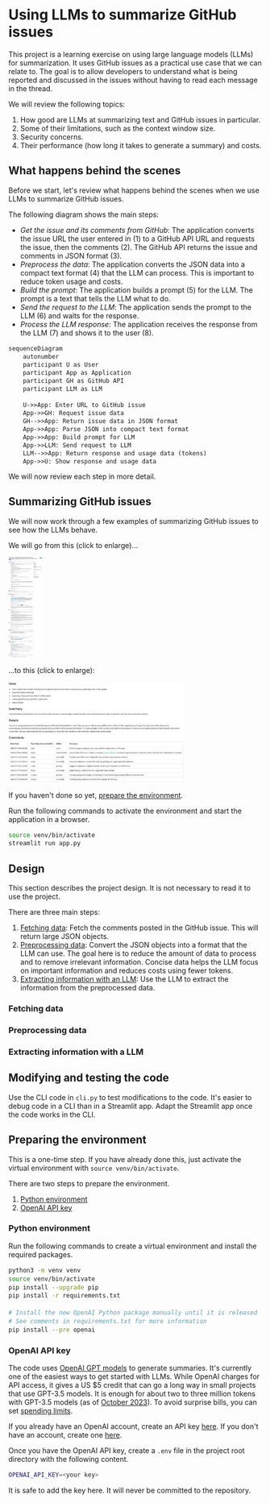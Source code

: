 # Using LLMs to summarize GitHub issues

This project is a learning exercise on using large language models (LLMs) for summarization. It uses GitHub issues as a practical use case that we can relate to. The goal is to allow developers to understand what is being reported and discussed in the issues without having to read each message in the thread.

We will review the following topics:

1. How good are LLMs at summarizing text and GitHub issues in particular.
1. Some of their limitations, such as the context window size.
1. Security concerns.
1. Their performance (how long it takes to generate a summary) and costs.

## What happens behind the scenes

Before we start, let's review what happens behind the scenes when we use LLMs to summarize GitHub issues.

The following diagram shows the main steps:

- _Get the issue and its comments from GitHub_: The application converts the issue URL the user entered in (1) to a GitHub API URL and requests the issue, then the comments (2). The GitHub API returns the issue and comments in JSON format (3).
- _Preprocess the data_: The application converts the JSON data into a compact text format (4) that the LLM can process. This is important to reduce token usage and costs.
- _Build the prompt_: The application builds a prompt (5) for the LLM. The prompt is a text that tells the LLM what to do.
- _Send the request to the LLM_: The application sends the prompt to the LLM (6) and waits for the response.
- _Process the LLM response_: The application receives the response from the LLM (7) and shows it to the user (8).

```mermaid
sequenceDiagram
    autonumber
    participant U as User
    participant App as Application
    participant GH as GitHub API
    participant LLM as LLM

    U->>App: Enter URL to GitHub issue
    App->>GH: Request issue data
    GH-->>App: Return issue data in JSON format
    App->>App: Parse JSON into compact text format
    App->>App: Build prompt for LLM
    App->>LLM: Send request to LLM
    LLM-->>App: Return response and usage data (tokens)
    App->>U: Show response and usage data
```

We will now review each step in more detail.

## Summarizing GitHub issues

We will now work through a few examples of summarizing GitHub issues to see how the LLMs behave.

We will go from this (click to enlarge)...

<!-- markdownlint-disable-next-line MD033 -->
<img src="pics/github-issue-original.jpg" alt="Issue from GitHub" height="200"/>

...to this  (click to enlarge):

<!-- markdownlint-disable-next-line MD033 -->
<img src="pics/github-issue-summarized.jpg" alt="Summary from LLM" height="200"/>

If you haven't done so yet, [prepare the environment](#preparing-the-environment).

Run the following commands to activate the environment and start the application in a browser.

```bash
source venv/bin/activate
streamlit run app.py
```

## Design

This section describes the project design. It is not necessary to read it to use the project.

There are three main steps:

1. [Fetching data](#fetching-data): Fetch the comments posted in the GitHub issue. This will return large JSON objects.
1. [Preprocessing data](#preprocessing-data): Convert the JSON objects into a format that the LLM can use. The goal here is to reduce the amount of data to process and to remove irrelevant information. Concise data helps the LLM focus on important information and reduces costs using fewer tokens.
1. [Extracting information with an LLM](#extracting-information-with-a-llm): Use the LLM to extract the information from the preprocessed data.

### Fetching data

### Preprocessing data

### Extracting information with a LLM

## Modifying and testing the code

Use the CLI code in `cli.py` to test modifications to the code. It's easier to debug code in a CLI than in a Streamlit app. Adapt the Streamlit app once the code works in the CLI.

## Preparing the environment

This is a one-time step. If you have already done this, just activate the virtual environment with `source venv/bin/activate`.

There are two steps to prepare the environment.

1. [Python environment](#python-environment)
1. [OpenAI API key](#openai-api-key)

### Python environment

Run the following commands to create a virtual environment and install the required packages.

```bash
python3 -m venv venv
source venv/bin/activate
pip install --upgrade pip
pip install -r requirements.txt

# Install the new OpenAI Python package manually until it is released
# See comments in requirements.txt for more information
pip install --pre openai
```

### OpenAI API key

The code uses [OpenAI GPT models](https://platform.openai.com/docs/models) to generate summaries. It's currently one of the easiest ways to get started with LLMs. While OpenAI charges for API access, it gives a US $5 credit that can go a long way in small projects that use GPT-3.5 models. It is enough for about two to three million tokens with GPT-3.5 models (as of [October 2023](https://openai.com/pricing)). To avoid surprise bills, you can set [spending limits](https://platform.openai.com/docs/guides/production-best-practices/managing-billing-limits).

If you already have an OpenAI account, create an API key [here](https://platform.openai.com/account/api-keys). If you don't have an account, create one [here](https://openai.com/product#made-for-developers).

Once you have the OpenAI API key, create a `.env` file in the project root directory with the following content.

```bash
OPENAI_API_KEY=<your key>
```

It is safe to add the key here. It will never be committed to the repository.
